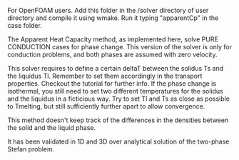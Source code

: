 For OpenFOAM users.
Add this folder in the /solver directory of user directory and compile it using wmake. Run it typing "apparentCp" in the case folder.

The Apparent Heat Capacity method, as implemented here, solve PURE CONDUCTION cases for phase change. This version of the solver is only for conduction problems, and both phases are assumed with zero velocity.

This solver requires to define a certain deltaT between the solidus Ts and the liquidus Tl. Remember to set them accordingly in the transport properties. Checkout the tutorial for further info.
If the phase change is isothermal, you still need to set two different temperatures for the solidus and the liquidus in a ficticious way. Try to set Tl and Ts as close as possible to Tmelting, but still sufficiently further apart to allow convergence.

This method doesn't keep track of the differences in the densities between the solid and the liquid phase.

It has been validated in 1D and 3D over analytical solution of the two-phase Stefan problem.
